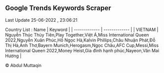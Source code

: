 

## Google Trends Keywords Scraper 
 
Last Update 25-06-2022 , 23:06:21

Country List :
 Name  | Keyword |
| ------------- | ------------- |
| VIETNAM | Nguyễn Thúc Thùy Tiên,Play Together,Việt Á,Miss International Queen 2022,Nguyễn Xuân Phúc,Hồ Ngọc Hà,Kalvin Phillips,Châu Nhuận Phát,Đỗ Thị Hà,Anh Thơ,Bayern Munich,Herogasm,Ngọc Châu,AFC Cup,Messi,Miss International Queen 2022,Money Heist,Gia đình hạnh phúc,Nayeon,Văn Mai Hương |



© Abdul Muttaqin 
